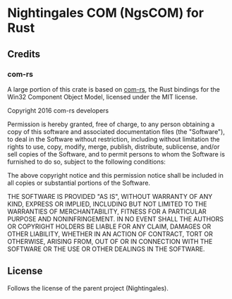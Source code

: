 Nightingales COM (NgsCOM) for Rust
==================================

Credits
-------

### com-rs

A large portion of this crate is based on [com-rs](https://github.com/Eljay/com-rs), the Rust bindings for the Win32 Component Object Model, licensed under the MIT license.

Copyright 2016 com-rs developers

Permission is hereby granted, free of charge, to any person obtaining a copy of this software and associated documentation files (the "Software"), to deal in the Software without restriction, including without limitation the rights to use, copy, modify, merge, publish, distribute, sublicense, and/or sell copies of the Software, and to permit persons to whom the Software is furnished to do so, subject to the following conditions:

The above copyright notice and this permission notice shall be included in all copies or substantial portions of the Software.

THE SOFTWARE IS PROVIDED "AS IS", WITHOUT WARRANTY OF ANY KIND, EXPRESS OR IMPLIED, INCLUDING BUT NOT LIMITED TO THE WARRANTIES OF MERCHANTABILITY, FITNESS FOR A PARTICULAR PURPOSE AND NONINFRINGEMENT. IN NO EVENT SHALL THE AUTHORS OR COPYRIGHT HOLDERS BE LIABLE FOR ANY CLAIM, DAMAGES OR OTHER LIABILITY, WHETHER IN AN ACTION OF CONTRACT, TORT OR OTHERWISE, ARISING FROM, OUT OF OR IN CONNECTION WITH THE SOFTWARE OR THE USE OR OTHER DEALINGS IN THE SOFTWARE.


License
-------

Follows the license of the parent project (Nightingales).
